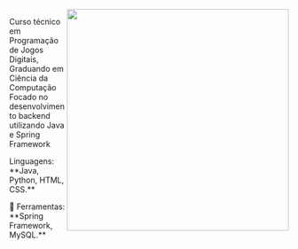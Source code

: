<img src="https://raw.githubusercontent.com/MicaelliMedeiros/micaellimedeiros/master/image/computer-illustration.png" min-width="400px" max-width="400px" width="400px" align="right">

<p align="left"> 
  Curso técnico em Programação de Jogos Digitais, Graduando em Ciência da Computação
  Focado no desenvolvimento backend utilizando Java e Spring Framework
</p>

<p align="left">
   Linguagens: **Java, Python, HTML, CSS.**
</p>

<p align="left">
  💼 Ferramentas: **Spring Framework, MySQL.**
</p>

